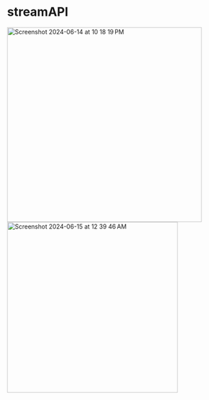 # streamAPI
<img width="454" alt="Screenshot 2024-06-14 at 10 18 19 PM" src="https://github.com/kapilgarg16/streamAPI/assets/55026503/5cc23cf7-8c93-4479-9f63-a456cf673756">
<img width="398" alt="Screenshot 2024-06-15 at 12 39 46 AM" src="https://github.com/kapilgarg16/streamAPI/assets/55026503/2ba2140c-160d-4f5d-9eb0-4ecedd27faf5">
